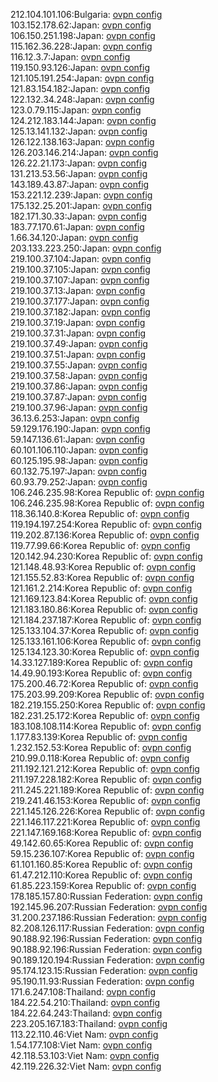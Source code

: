 212.104.101.106:Bulgaria: [ovpn config](vpn/212_104_101_106.ovpn)  
103.152.178.62:Japan: [ovpn config](vpn/103_152_178_62.ovpn)  
106.150.251.198:Japan: [ovpn config](vpn/106_150_251_198.ovpn)  
115.162.36.228:Japan: [ovpn config](vpn/115_162_36_228.ovpn)  
116.12.3.7:Japan: [ovpn config](vpn/116_12_3_7.ovpn)  
119.150.93.126:Japan: [ovpn config](vpn/119_150_93_126.ovpn)  
121.105.191.254:Japan: [ovpn config](vpn/121_105_191_254.ovpn)  
121.83.154.182:Japan: [ovpn config](vpn/121_83_154_182.ovpn)  
122.132.34.248:Japan: [ovpn config](vpn/122_132_34_248.ovpn)  
123.0.79.115:Japan: [ovpn config](vpn/123_0_79_115.ovpn)  
124.212.183.144:Japan: [ovpn config](vpn/124_212_183_144.ovpn)  
125.13.141.132:Japan: [ovpn config](vpn/125_13_141_132.ovpn)  
126.122.138.163:Japan: [ovpn config](vpn/126_122_138_163.ovpn)  
126.203.146.214:Japan: [ovpn config](vpn/126_203_146_214.ovpn)  
126.22.21.173:Japan: [ovpn config](vpn/126_22_21_173.ovpn)  
131.213.53.56:Japan: [ovpn config](vpn/131_213_53_56.ovpn)  
143.189.43.87:Japan: [ovpn config](vpn/143_189_43_87.ovpn)  
153.221.12.239:Japan: [ovpn config](vpn/153_221_12_239.ovpn)  
175.132.25.201:Japan: [ovpn config](vpn/175_132_25_201.ovpn)  
182.171.30.33:Japan: [ovpn config](vpn/182_171_30_33.ovpn)  
183.77.170.61:Japan: [ovpn config](vpn/183_77_170_61.ovpn)  
1.66.34.120:Japan: [ovpn config](vpn/1_66_34_120.ovpn)  
203.133.223.250:Japan: [ovpn config](vpn/203_133_223_250.ovpn)  
219.100.37.104:Japan: [ovpn config](vpn/219_100_37_104.ovpn)  
219.100.37.105:Japan: [ovpn config](vpn/219_100_37_105.ovpn)  
219.100.37.107:Japan: [ovpn config](vpn/219_100_37_107.ovpn)  
219.100.37.13:Japan: [ovpn config](vpn/219_100_37_13.ovpn)  
219.100.37.177:Japan: [ovpn config](vpn/219_100_37_177.ovpn)  
219.100.37.182:Japan: [ovpn config](vpn/219_100_37_182.ovpn)  
219.100.37.19:Japan: [ovpn config](vpn/219_100_37_19.ovpn)  
219.100.37.31:Japan: [ovpn config](vpn/219_100_37_31.ovpn)  
219.100.37.49:Japan: [ovpn config](vpn/219_100_37_49.ovpn)  
219.100.37.51:Japan: [ovpn config](vpn/219_100_37_51.ovpn)  
219.100.37.55:Japan: [ovpn config](vpn/219_100_37_55.ovpn)  
219.100.37.58:Japan: [ovpn config](vpn/219_100_37_58.ovpn)  
219.100.37.86:Japan: [ovpn config](vpn/219_100_37_86.ovpn)  
219.100.37.87:Japan: [ovpn config](vpn/219_100_37_87.ovpn)  
219.100.37.96:Japan: [ovpn config](vpn/219_100_37_96.ovpn)  
36.13.6.253:Japan: [ovpn config](vpn/36_13_6_253.ovpn)  
59.129.176.190:Japan: [ovpn config](vpn/59_129_176_190.ovpn)  
59.147.136.61:Japan: [ovpn config](vpn/59_147_136_61.ovpn)  
60.101.106.110:Japan: [ovpn config](vpn/60_101_106_110.ovpn)  
60.125.195.98:Japan: [ovpn config](vpn/60_125_195_98.ovpn)  
60.132.75.197:Japan: [ovpn config](vpn/60_132_75_197.ovpn)  
60.93.79.252:Japan: [ovpn config](vpn/60_93_79_252.ovpn)  
106.246.235.98:Korea Republic of: [ovpn config](vpn/106_246_235_98.ovpn)  
106.246.235.98:Korea Republic of: [ovpn config](vpn/106_246_235_98.ovpn)  
118.36.140.8:Korea Republic of: [ovpn config](vpn/118_36_140_8.ovpn)  
119.194.197.254:Korea Republic of: [ovpn config](vpn/119_194_197_254.ovpn)  
119.202.87.136:Korea Republic of: [ovpn config](vpn/119_202_87_136.ovpn)  
119.77.99.66:Korea Republic of: [ovpn config](vpn/119_77_99_66.ovpn)  
120.142.94.230:Korea Republic of: [ovpn config](vpn/120_142_94_230.ovpn)  
121.148.48.93:Korea Republic of: [ovpn config](vpn/121_148_48_93.ovpn)  
121.155.52.83:Korea Republic of: [ovpn config](vpn/121_155_52_83.ovpn)  
121.161.2.214:Korea Republic of: [ovpn config](vpn/121_161_2_214.ovpn)  
121.169.123.84:Korea Republic of: [ovpn config](vpn/121_169_123_84.ovpn)  
121.183.180.86:Korea Republic of: [ovpn config](vpn/121_183_180_86.ovpn)  
121.184.237.187:Korea Republic of: [ovpn config](vpn/121_184_237_187.ovpn)  
125.133.104.37:Korea Republic of: [ovpn config](vpn/125_133_104_37.ovpn)  
125.133.161.106:Korea Republic of: [ovpn config](vpn/125_133_161_106.ovpn)  
125.134.123.30:Korea Republic of: [ovpn config](vpn/125_134_123_30.ovpn)  
14.33.127.189:Korea Republic of: [ovpn config](vpn/14_33_127_189.ovpn)  
14.49.90.193:Korea Republic of: [ovpn config](vpn/14_49_90_193.ovpn)  
175.200.46.72:Korea Republic of: [ovpn config](vpn/175_200_46_72.ovpn)  
175.203.99.209:Korea Republic of: [ovpn config](vpn/175_203_99_209.ovpn)  
182.219.155.250:Korea Republic of: [ovpn config](vpn/182_219_155_250.ovpn)  
182.231.25.172:Korea Republic of: [ovpn config](vpn/182_231_25_172.ovpn)  
183.108.108.114:Korea Republic of: [ovpn config](vpn/183_108_108_114.ovpn)  
1.177.83.139:Korea Republic of: [ovpn config](vpn/1_177_83_139.ovpn)  
1.232.152.53:Korea Republic of: [ovpn config](vpn/1_232_152_53.ovpn)  
210.99.0.118:Korea Republic of: [ovpn config](vpn/210_99_0_118.ovpn)  
211.192.121.212:Korea Republic of: [ovpn config](vpn/211_192_121_212.ovpn)  
211.197.228.182:Korea Republic of: [ovpn config](vpn/211_197_228_182.ovpn)  
211.245.221.189:Korea Republic of: [ovpn config](vpn/211_245_221_189.ovpn)  
219.241.46.153:Korea Republic of: [ovpn config](vpn/219_241_46_153.ovpn)  
221.145.126.226:Korea Republic of: [ovpn config](vpn/221_145_126_226.ovpn)  
221.146.117.221:Korea Republic of: [ovpn config](vpn/221_146_117_221.ovpn)  
221.147.169.168:Korea Republic of: [ovpn config](vpn/221_147_169_168.ovpn)  
49.142.60.65:Korea Republic of: [ovpn config](vpn/49_142_60_65.ovpn)  
59.15.236.107:Korea Republic of: [ovpn config](vpn/59_15_236_107.ovpn)  
61.101.160.85:Korea Republic of: [ovpn config](vpn/61_101_160_85.ovpn)  
61.47.212.110:Korea Republic of: [ovpn config](vpn/61_47_212_110.ovpn)  
61.85.223.159:Korea Republic of: [ovpn config](vpn/61_85_223_159.ovpn)  
178.185.157.80:Russian Federation: [ovpn config](vpn/178_185_157_80.ovpn)  
192.145.96.207:Russian Federation: [ovpn config](vpn/192_145_96_207.ovpn)  
31.200.237.186:Russian Federation: [ovpn config](vpn/31_200_237_186.ovpn)  
82.208.126.117:Russian Federation: [ovpn config](vpn/82_208_126_117.ovpn)  
90.188.92.196:Russian Federation: [ovpn config](vpn/90_188_92_196.ovpn)  
90.188.92.196:Russian Federation: [ovpn config](vpn/90_188_92_196.ovpn)  
90.189.120.194:Russian Federation: [ovpn config](vpn/90_189_120_194.ovpn)  
95.174.123.15:Russian Federation: [ovpn config](vpn/95_174_123_15.ovpn)  
95.190.11.93:Russian Federation: [ovpn config](vpn/95_190_11_93.ovpn)  
171.6.247.108:Thailand: [ovpn config](vpn/171_6_247_108.ovpn)  
184.22.54.210:Thailand: [ovpn config](vpn/184_22_54_210.ovpn)  
184.22.64.243:Thailand: [ovpn config](vpn/184_22_64_243.ovpn)  
223.205.167.183:Thailand: [ovpn config](vpn/223_205_167_183.ovpn)  
113.22.110.46:Viet Nam: [ovpn config](vpn/113_22_110_46.ovpn)  
1.54.177.108:Viet Nam: [ovpn config](vpn/1_54_177_108.ovpn)  
42.118.53.103:Viet Nam: [ovpn config](vpn/42_118_53_103.ovpn)  
42.119.226.32:Viet Nam: [ovpn config](vpn/42_119_226_32.ovpn)  
